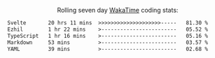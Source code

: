 <p align="center">Rolling seven day <a href='https://wakatime.com/'> WakaTime</a> coding stats:</p>
<!--START_SECTION:waka-->

```txt
Svelte       20 hrs 11 mins  >>>>>>>>>>>>>>>>>>>>-----   81.30 %
Ezhil        1 hr 22 mins    >------------------------   05.52 %
TypeScript   1 hr 16 mins    >------------------------   05.16 %
Markdown     53 mins         >------------------------   03.57 %
YAML         39 mins         >------------------------   02.68 %
```

<!--END_SECTION:waka-->
